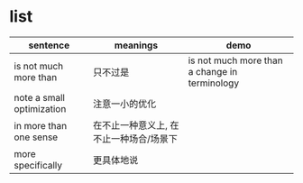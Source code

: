 # list

|sentence | meanings | demo |
|----|----|-----|
| is not much more than | 只不过是 | is not much more than a change in terminology |
| note a small optimization | 注意一小的优化 | |
| in more than one sense | 在不止一种意义上, 在不止一种场合/场景下 | |
| more specifically | 更具体地说 | |
